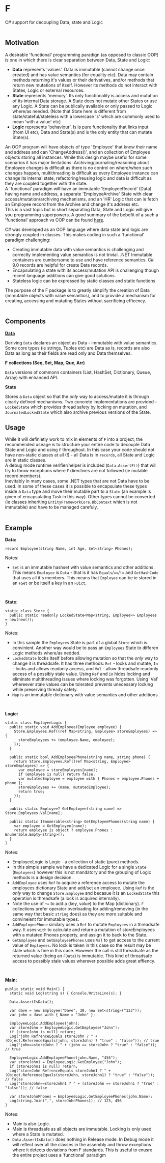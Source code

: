 # F
C# support for decoupling Data, state and Logic
<br><br>
## Motivation

A desirable 'functional' programming paradign (as opposed to classic OOP) is one in which there is clear separation between Data, State and Logic:
- **Data** represents 'values'. Data is immutable (cannot change once created) and has value semantics (for equality etc). Data may contain methods returning it's values or their derivatives, and/or methods that return new mutations of itself. However its methods do not interact with States, Logic or external resources.
- **State** represents 'memory'. Its only functionality is access and mutation of its internal Data storage. A State does not mutate other States or use any Logic. A State can be publically available or only passed to Logic where/as needed. (Note that State here is different from state/stateful/stateless with a lowercase 's' which are commonly used to mean 'with a value' etc)
- **Logic** represents 'behaviour'. Is is pure functionality that links input (from UI etc), Data and State(s) and is the only entity that can mutate State(s).

An OOP program will have objects of type 'Employee' that know their name and address and can 'ChangeAddress()', and an collection of Employee objects storing all instances. While this design maybe useful for some scenarios it has major limitations: Archiving/journaling/reasoning about Employee changes is difficult as there is no control on where/when such changes happen, multithreading is difficult as every Employee instance can change its internal state, refactoring/reusing logic and data is difficult as they are coupled together with the state.<br>
A 'functional' paradigm will have an immutable 'EmployeeRecord' (Data) having name and address, a separate 'EmployeeArchive' State with clear access/mutation/archiving mechanisms, and an 'HR' Logic that can ie fetch an Employee record from the Archive and change it's address etc.<br>
This is a vast topic but in short separating Data, State and Logic will give you programming superpowers.  A good summary of the bebefit of a such a 'functional' approach vs OOP can be found [here](https://clojure.org/about/state).

C# was developed as an OOP language where data state and logic are strongly coupled in classes. This makes coding in such a 'functional' paradigm challenging:
- Creating immutable data with value semantics is challenging and correctly implementing value semantics is not trivial. .NET Immutable containers are cumbersome to use and have reference semantics. C# 9.0 records are helpful for create Data records. 
- Encapsulating a state with its access/mutation API is challenging though recent language additions can give good solutions.
- Stateless logic can be expressed by static classes and static functions

The purpose of the F package is to greatly simplify the creation of Data (immutable objects with value semantics), and to provide a mechanism for creating, accessing and mutating States without sacrificing efficency.
<br><br>
## Components

**[Data](https://github.com/kofifus/F/wiki/Data)**

Deriving `Data` declares an object as Data - immutable with value semantics. Some core types (ie strings, Tuples etc) are Data as is, records are also Data as long as their fields are read only and Data themselves.<br>


**F collections (Seq, Set, Map, Que, Arr)**

`Data` versions of commonn containers (List, HashSet, Dictionary, Queue, Array) with enhanced API.

**State**

Stores a `Data` object so that the _only_ way to access/mutate it is through clearly defined mechanisms. Two concrete implementations are provided - `LockedState` which provides thread safety by locking on mutation, and `JournaledLockedState` which also archive previous versions of the State.

## Usage

While it will definietly work to mix in elements of `F` into a project, the recommended useage is to structure your entire code to decouple Data State and Logic and using `F` throughout. In this case your code should not have non-static classes at all (!) - all Data is in `record`s, all State and Logic are in static classes.<br>
A debug mode runtime verifier/helper is included (`Data.AssertF()`) that will try to throw exceptions where `F` directives are not followed (ie mutable record members).<br> 
Inevitably in many cases, some .NET types that are not Data have to be used. In some of these cases it is possible to encapsulate these types inside a `Data` type and move their mutable part to a `State` (an example is given of encapsulating `Task` in this way). Other types cannot be converted (ie classes inheriting `EntityFrameworkCore.DbContext` which is not immutable) and have to be managed carefuly. 
<br><br>
## Example

**Data:**
```
record Employee(string Name, int Age, Set<string> Phones);
```

Notes:
- `Set` is an immutable hashset with value semantics and other additions. This means `Employee` is `Data` - that is it has `Equals`/`==`/`!=` and `GetHashCode` that uses all it's members. This means that `Employee` can be ie stored in an `FSet` or be itself a key in an `FDict`.<br>
<br>

**State:**
```
static class Store {
  public static readonly LockedState<Map<string, Employee>> Employees = new(new());
}
```

Notes:
- In this sample the `Employees` State is part of a global `Store` which is convinient. Another way would be to pass an `Employees` State to differen Logic methods where/as nedded.
- `LockedState` locks itself before allowing mutation so that the _only_ way to change it is threadsafe. It has three methods: `Ref` - locks and mutate, `In` - locks and allows readonly access, and `Val` - allow threadsafe readonly access of a possibly stale value.
Using `Ref` and `In` hides locking and eliminate multithreading issues where locking was forgotten. Using 'Val' whereever stale values can be tolerated prevents unecessary locking while preserving thready safety.
- `Map` is an immutable dictionary with value semantics and other additions. 
<br>

**Logic:**
```
static class EmployeeLogic {
  public static void AddEmployee(Employee employee) {
    Store.Employees.Ref((ref Map<string, Employee> storeEmployees) => {
      storeEmployees += (employee.Name, employee);
    });
  }

  public static bool AddEmployeePhone(string name, string phone) {
    return Store.Employees.Ref((ref Map<string, Employee> storeEmployees) => {
      var employee = storeEmployees[name];
      if (employee is null) return false;
      var mutatedEmployee = employee with { Phones = employee.Phones + phone };
      storeEmployees += (name, mutatedEmployee);
      return true;
    });
  }

  public static Employee? GetEmployee(string name) => Store.Employees.Val[name];

  public static IEnumerable<string> GetEmployeePhones(string name) {
    var employee = GetEmployee(name);
    return employee is object ? employee.Phones : Enumerable.Empty<string>();
  }
}
```

Notes:
- EmployeeLogic is Logic - a collection of static (pure) methods.<br>
- In this simple sample we have a dedicated Logic for a single `State` (`Employees`) however this is not mandatory and the grouping of Logic methods is a design decision.
- `AddEmployee` uses `Ref` to acquire a reference access to mutate the employees dictionary State and add/set an employee.
Using `Ref` is the _only_ way to change `Store.Employee` and becasue it is an `LockedState` this operation is threadsafe (a lock is acquired internally).
- Note the use of `+=` to add a (key, value) to the Map (dictionary). `F` collections prefer operator overloading for adding/removing  (in the same way that basic `string` does) as they are more suitable and convineient for immutable types.
- `AddEmployeePhone` similary uses a `Ref` to mutate `Employees` in a threadsafe way. It uses `with` to calculate and return a mutation of storeEmployees with a mutated Phones property, and assign it to back to the State. 
- `GetEmployee` and `GetEmployeePhones` uses `Val` to get access to the current value of `Employees`. No lock is taken in this case so the result may be stale which is fine in this case. However the call is still threadsafe as the returned value (being an `FData`) is immutable. This kind of threadsafe access to possibly stale values wherever possible adds great effiency.
<br>

**Main:**

```
public static void Main() {
  static void Log(string s) { Console.WriteLine(s); }

  Data.AssertIsData();
  
  var dave = new Employee("Dave", 30, new Set<string>("123"));
  var john = dave with { Name = "John" };

  EmployeeLogic.AddEmployee(john);
  var storeJohn = EmployeeLogic.GetEmployee("John");
  if (storeJohn is null) return;
  Log("john RefrenceEquals storeJohn ? " + (Object.ReferenceEquals(john, storeJohn) ? "true" : "false")); // true
  Log("john==storeJohn ? " + (john == storeJohn ? "true" : "false")); // true

  EmployeeLogic.AddEmployeePhone(john.Name, "456");
  var storeJohn1 = EmployeeLogic.GetEmployee("John");
  if (storeJohn1 is null) return;
  Log("storeJohn RefrenceEquals storeJohn1 ? " + (Object.ReferenceEquals(storeJohn, storeJohn1) ? "true" : "false")); // false
  Log("storeJohn==storeJohn1 ? " + (storeJohn == storeJohn1 ? "true" : "false")); // false

  var storeJohnPhones = EmployeeLogic.GetEmployeePhones(john.Name);
  Log(string.Join(",", storeJohnPhones)); // 123, 456
}
```
Notes:
- Main is also Logic.
- Main is threadsafe as all objects are immutable. Locking is only used where a State is mutated.
- `Data.AssertIsData()` does nothing in Release mode. In Debug mode it will reflect over all the classes in the assembly and throw exceptions where it detects deviations from F standards. This is useful to enusre the entire project uses a 'functional' paradigm


